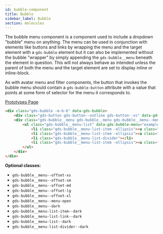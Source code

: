 ```yaml
---
id: bubble-component
title: Bubble
sidebar_label: Bubble
section: molecules
---
```


The bubble menu component is a component used to include a dropdown "bubble" menu on anything. The menu can be used in conjunction with elements like buttons and links by wrapping the menu and the target element with a `gds-bubble` element but it can also be implemented without the bubble "wrapper" by simply appending the `gds-bubble__menu` beneath the element in question. This will not always behave as intended unless the parent of both the menu and the target element are set to display inline or inline-block.

As with avatar menu and filter components, the button that invokes the bubble menu should contain a `gds-bubble-button` attribute with a value that points at some form of selector for the menu it corresponds to.

<p style="margin-bottom: 0.8em">
    <a href="https://ds.gumgum.com/stable/index.html#gds-bubble" target="_blank">Prototypes Page</a>
</p>

```html
<div class="gds-bubble -m-b-6" data-gds-bubble>
    <div class="gds-button gds-button--outline gds-button--xs" data-gds-bubble-button="[data-gds-bubble-menu='example']"><i class="fa fa-fw fa-ellipsis-h" aria-hidden="true"></i></div>
    <div class="gds-bubble__menu gds-bubble__menu gds-bubble__menu--menu-open  gds-bubble__menu--offset-sm" data-gds-bubble-menu>
        <ul class="gds-bubble__menu-list" data-gds-bubble-menu="example">
            <li class="gds-bubble__menu-list-item -ellipsis"><a class="gds-bubble__menu-list-link" href="#">Alert 1</a></li>
            <li class="gds-bubble__menu-list-item -ellipsis"><a class="gds-bubble__menu-list-link" href="#">Alert 2</a></li>
            <li class="gds-bubble__menu-list-divider"></li>
            <li class="gds-bubble__menu-list-item -ellipsis"><a class="gds-bubble__menu-list-link" href="#">Clear Alerts</a></li>
        </ul>
    </div>
</div>
```

__Optional classes:__

- `gds-bubble__menu--offset-xs`
- `gds-bubble__menu--offset-sm`
- `gds-bubble__menu--offset-md`
- `gds-bubble__menu--offset-lg`
- `gds-bubble__menu--offset-xl`
- `gds-bubble__menu--menu-open`
- `gds-bubble__menu--dark`
- `gds-bubble__menu-list-item--dark`
- `gds-bubble__menu-list-link--dark`
- `gds-bubble__menu-list--dark`
- `gds-bubble__menu-list-divider--dark`
